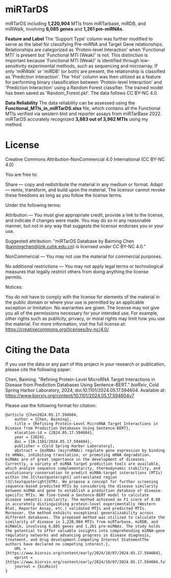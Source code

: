 # miRTarDS
miRTarDS including **1,220,904** MTIs from miRTarbase, miRDB, and miRWalk, involving **6,085 genes** and **1,261 pre-miRNAs**. 

**Feature and Label**
The 'Support Type' column was further modified to serve as the label for classifying Pre-miRNA and Target Gene relationships. Relationships are categorized as 'Protein-level Interaction' when 'Functional MTI' is present but 'Functional MTI (Weak)' is not. This distinction is important because 'Functional MTI (Weak)' is identified through low-sensitivity experimental methods, such as sequencing and microarray. If only 'miRWalk' or 'miRDB' (or both) are present, the relationship is classified as 'Prediction Interaction'. The 'Hist' column was then utilized as a feature for performing binary classification between 'Protein-level Interaction' and 'Prediction Interaction' using a Random Forest classifier. The trained model has been saved as 'Random_Forest.pkl'. The data follows CC BY-NC 4.0.

**Data Reliability**
The data reliability can be assessed using the **Functional_MTIs_in_miRTarDS.xlsx** file, which contains all the Functional MTIs verified via western blot and reporter assays from miRTarBase 2022. miRTarDS accurately recognized **3,883 out of 3,962 MTIs** using my method.

# License
Creative Commons Attribution-NonCommercial 4.0 International (CC BY-NC 4.0)

You are free to:

Share — copy and redistribute the material in any medium or format.
Adapt — remix, transform, and build upon the material.
The licensor cannot revoke these freedoms as long as you follow the license terms.

Under the following terms:

Attribution — You must give appropriate credit, provide a link to the license, and indicate if changes were made. You may do so in any reasonable manner, but not in any way that suggests the licensor endorses you or your use.

Suggested attribution:
"miRTarDS Database by Baiming Chen (baimingchen@link.cuhk.edu.cn) is licensed under CC BY-NC 4.0."

NonCommercial — You may not use the material for commercial purposes.

No additional restrictions — You may not apply legal terms or technological measures that legally restrict others from doing anything the license permits.

Notices:

You do not have to comply with the license for elements of the material in the public domain or where your use is permitted by an applicable exception or limitation.
No warranties are given. The license may not give you all of the permissions necessary for your intended use. For example, other rights such as publicity, privacy, or moral rights may limit how you use the material.
For more information, visit the full license at:
https://creativecommons.org/licenses/by-nc/4.0/

# Citing the Data

If you use the data or any part of this project in your research or publication, please cite the following paper:

Chen, Baiming. "Refining Protein-Level MicroRNA Target Interactions in Disease from Prediction Databases Using Sentence-BERT." *bioRxiv*, Cold Spring Harbor Laboratory, 2024, doi:10.1101/2024.05.17.594604. Available at: https://www.biorxiv.org/content/10.1101/2024.05.17.594604v7.

Please use the following format for citation:
```
@article {Chen2024.05.17.594604,
	author = {Chen, Baiming},
	title = {Refining Protein-Level MicroRNA Target Interactions in Disease from Prediction Databases Using Sentence-BERT},
	elocation-id = {2024.05.17.594604},
	year = {2024},
	doi = {10.1101/2024.05.17.594604},
	publisher = {Cold Spring Harbor Laboratory},
	abstract = {miRNAs (microRNAs) regulate gene expression by binding to mRNAs, inhibiting translation, or promoting mRNA degradation. miRNAs are of great importance in the development of diseases. Currently, a variety of miRNA target prediction tools are available, which analyze sequence complementarity, thermodynamic stability, and evolutionary conservation to predict miRNA-target interactions (MTIs) within the 3{\textquoteright} untranslated region (3{\textquoteright}UTR). We propose a concept for further screening sequence-based predicted MTIs by considering the disease similarity between miRNA and gene to establish a prediction database of disease-specific MTIs. We fine-tuned a Sentence-BERT model to calculate disease semantic similarity. The method achieved an F1 score of 0.88 in accurately distinguishing protein-level experimentally (Western Blot, Reporter Assay, etc.) validated MTIs and predicted MTIs. Moreover, the method exhibits exceptional generalizability across different databases. The proposed method was utilized to calculate the similarity of disease in 1,220,904 MTIs from miRTarbase, miRDB, and miRWalk, involving 6,085 genes and 1,261 pre-miRNAs. The study holds the potential to offer valuable insights into comprehending miRNA-gene regulatory networks and advancing progress in disease diagnosis, treatment, and drug development.Competing Interest StatementThe authors have declared no competing interest.},
	URL = {https://www.biorxiv.org/content/early/2024/10/07/2024.05.17.594604},
	eprint = {https://www.biorxiv.org/content/early/2024/10/07/2024.05.17.594604.full.pdf},
	journal = {bioRxiv}
}
```


